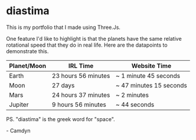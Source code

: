 
# diastima
This is my portfolio that I made using Three.Js.

One feature I'd like to highlight is that the planets have the same relative rotational speed that they do in real life. Here are the datapoints to demonstrate this.

| Planet/Moon | IRL Time            | Website Time            |
|-------------|---------------------|-------------------------|
| Earth       | 23 hours 56 minutes | ~ 1 minute 45 seconds     |
| Moon        | 27 days             | ~ 47 minutes 15 seconds |
| Mars        | 24 hours 37 minutes | ~ 2 minutes          |
| Jupiter     | 9 hours 56 minutes | ~ 44 seconds            |


PS. "diastima" is the greek word for "space".

\- Camdyn
